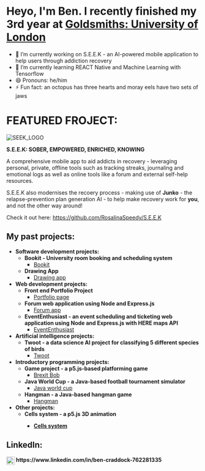 <h1>Heyo, I'm Ben. I recently finished my 3rd year at <a href="https://www.gold.ac.uk/ug/bsc-computer-science/">Goldsmiths: University of London</a></h1>

- 🔭 I’m currently working on S.E.E.K - an AI-powered mobile application to help users through addiction recovery
- 🌱 I’m currently learning REACT Native and Machine Learning with Tensorflow
- 😄 Pronouns: he/him
- ⚡ Fun fact: an octopus has three hearts and moray eels have two sets of jaws

<h1>FEATURED FROJECT:</h1>

![SEEK_LOGO](https://github.com/user-attachments/assets/5d9ed8f5-d78e-49bb-b424-8fb8428fb898) 

**S.E.E.K: SOBER, EMPOWERED, ENRICHED, KNOWING**

A comprehensive mobile app to aid addicts in recovery - leveraging personal, private, offline tools such as tracking streaks, journaling and emotional logs as well as online tools like a forum and external self-help resources.

S.E.E.K also modernises the recoery process - making use of **Junko** - the relapse-prevention plan generation AI - to help make recovery work for **you**, and not the other way around!

Check it out here:
https://github.com/RosalinaSpeedy/S.E.E.K


<h2>My past projects:</h2>

- <b>Software development projects:</b>  
  - <b>Bookit - University room booking and scheduling system</b>
    - [Bookit](https://github.com/jbrun001/roombooking)
  - <b>Drawing App</b>
    - [Drawing app](https://github.com/RosalinaSpeedy/DrawingApp) 
- <b>Web development projects:</b>
  - <b>Front end Portfolio Project</b>
    - [Portfolio page](https://github.com/RosalinaSpeedy/Portfolio_Page)
  * <b>Forum web application using Node and Express.js</b>
    * [Forum app](https://github.com/RosalinaSpeedy/Forum_App)
  * <b>EventEnthusiast - an event scheduling and ticketing web application using Node and Express.js with HERE maps API</b>
    * [EventEnthusiast](https://github.com/RosalinaSpeedy/portfolio_project)
- <b>Artificial intelligence projects:</b>
  + <b>Twoot - a data science AI project for classifying 5 different species of birds</b>
    + [Twoot](https://github.com/RosalinaSpeedy/Twoot)
- <b>Introductory programming projects:</b>
  - <b>Game project - a p5.js-based platforming game</b>
    - [Brexit Bob](https://github.com/RosalinaSpeedy/GameProject)
  - <b>Java World Cup - a Java-based football tournament simulator</b>
    - [Java world cup](https://github.com/RosalinaSpeedy/JavaWorldCup)
  - <b>Hangman - a Java-based hangman game</b>
    - [Hangman](https://github.com/RosalinaSpeedy/Hangman) 
- <b>Other projects:</b>
  - <b> Cells system - a p5.js 3D animation
    - [Cells system](https://github.com/RosalinaSpeedy/CellsSystem)

<h2>LinkedIn:</h2>
<img align="left" alt="BenCraddock | LinkedIn" width="22px" src="https://cdn.jsdelivr.net/npm/simple-icons@v3/icons/linkedin.svg" />
https://www.linkedin.com/in/ben-craddock-762281335
